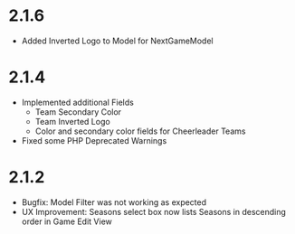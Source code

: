 # 2.1.6
- Added Inverted Logo to Model for NextGameModel
# 2.1.4
- Implemented additional Fields
  - Team Secondary Color
  - Team Inverted Logo
  - Color and secondary color fields for Cheerleader Teams
- Fixed some PHP Deprecated Warnings

# 2.1.2

- Bugfix: Model Filter was not working as expected
- UX Improvement: Seasons select box now lists Seasons in descending order in Game Edit View